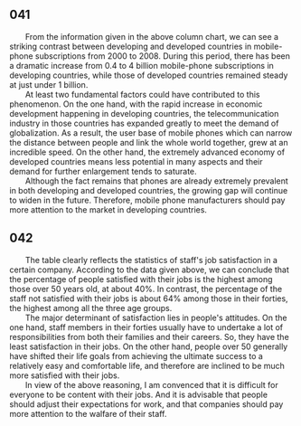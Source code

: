 ## 041

&emsp;&emsp;From the information given in the above column chart, we can see a striking contrast between developing and developed countries in mobile-phone subscriptions from 2000 to 2008. During this period, there has been a dramatic increase from 0.4 to 4 billion mobile-phone subscriptions in developing countries, while those of developed countries remained steady at just under 1 billion.<br>
&emsp;&emsp;At least two fundamental factors could have contributed to this phenomenon. On the one hand, with the rapid increase in economic development happening in developing countries, the telecommunication industry in those countries has expanded greatly to meet the demand of globalization. As a result, the user base of mobile phones which can narrow the distance between people and link the whole world together, grew at an incredible speed. On the other hand, the extremely advanced economy of developed countries means less potential in many aspects and their demand for further enlargement tends to saturate.<br>
&emsp;&emsp;Although the fact remains that phones are already extremely prevalent in both developing and developed countries, the growing gap will continue to widen in the future. Therefore, mobile phone manufacturers should pay more attention to the market in developing countries.<br>

## 042

&emsp;&emsp;The table clearly reflects the statistics of staff's job satisfaction in a certain company. According to the data given above, we can conclude that the percentage of people satisfied with their jobs is the highest among those over 50 years old, at about 40%. In contrast, the percentage of the staff not satisfied with their jobs is about 64% among those in their forties, the highest among all the three age groups.<br>
&emsp;&emsp;The major determinant of satisfaction lies in people's attitudes. On the one hand, staff members in their forties usually have to undertake a lot of responsibilities from both their families and their careers. So, they have the least satisfaction in their jobs. On the other hand, people over 50 generally have shifted their life goals from achieving the ultimate success to a relatively easy and comfortable life, and therefore are inclined to be much more satisfied with their jobs.<br>
&emsp;&emsp;In view of the above reasoning, I am convenced that it is difficult for everyone to be content with their jobs. And it is advisable that people should adjust their expectations for work, and that companies should pay more attention to the walfare of their staff.<br>
